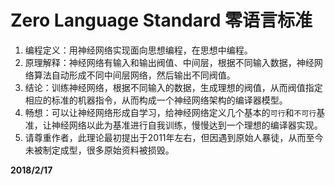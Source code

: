 # Zero Language Standard 零语言标准

1. 编程定义：用神经网络实现面向思想编程，在思想中编程。
1. 原理解释：神经网络有输入和输出阀值、中间层，根据不同输入数据，神经网络算法自动形成不同中间层网络，然后输出不同阀值。
1. 结论：训练神经网络，根据不同输入的数据，生成理想的阀值，从而阀值指定相应的标准的机器指令，从而构成一个神经网络架构的编译器模型。
1. 畅想：可以让神经网络形成自学习，给神经网络定义几个基本的`可行`和`不可行`基准，让神经网络以此为基准进行自我训练，慢慢达到一个理想的编译器实现。
1. 请尊重作者，此理论最初提出于2011年左右，但因遇到原始人暴徒，从而至今未被制定成型，很多原始资料被损毁。

__2018/2/17__
